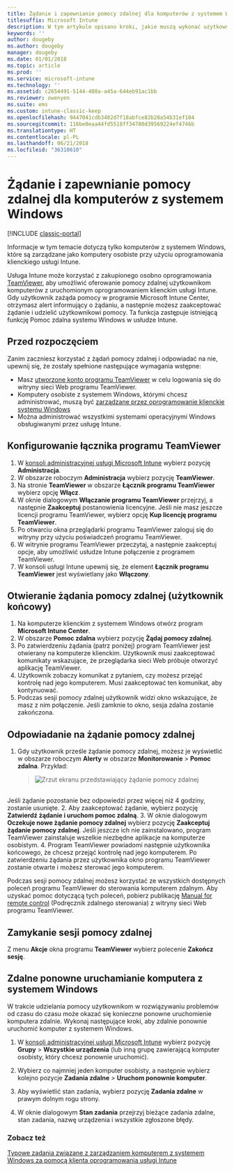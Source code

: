 ```yaml
---
title: Żądanie i zapewnianie pomocy zdalnej dla komputerów z systemem Windows
titlesuffix: Microsoft Intune
description: W tym artykule opisano kroki, jakie muszą wykonać użytkownicy i administratorzy IT, aby uzyskać pomoc zdalną dla komputerów z systemem Windows zarządzanych jako komputery osobiste, oraz kroki zdalnego uruchamiania komputera.
keywords: ''
author: dougeby
ms.author: dougeby
manager: dougeby
ms.date: 01/01/2018
ms.topic: article
ms.prod: ''
ms.service: microsoft-intune
ms.technology: ''
ms.assetid: c2654491-5144-408a-a45a-644eb91ac1bb
ms.reviewer: owenyen
ms.suite: ems
ms.custom: intune-classic-keep
ms.openlocfilehash: 9447041cdb3482d7f18abfce82b28a54b31ef184
ms.sourcegitcommit: 116be0eaa44fd5518ff34780d39569224ef4746b
ms.translationtype: HT
ms.contentlocale: pl-PL
ms.lasthandoff: 06/21/2018
ms.locfileid: "36310610"
---
```

# <a name="request-and-provide-remote-assistance-for-windows-pcs"></a>Żądanie i zapewnianie pomocy zdalnej dla komputerów z systemem Windows

[!INCLUDE [classic-portal](includes/classic-portal.md)]

Informacje w tym temacie dotyczą tylko komputerów z systemem Windows, które są zarządzane jako komputery osobiste przy użyciu oprogramowania klienckiego usługi Intune.

Usługa Intune może korzystać z zakupionego osobno oprogramowania [TeamViewer](https://www.teamviewer.com), aby umożliwić oferowanie pomocy zdalnej użytkownikom komputerów z uruchomionym oprogramowaniem klienckim usługi Intune. Gdy użytkownik zażąda pomocy w programie Microsoft Intune Center, otrzymasz alert informujący o żądaniu, a następnie możesz zaakceptować żądanie i udzielić użytkownikowi pomocy. Ta funkcja zastępuje istniejącą funkcję Pomoc zdalna systemu Windows w usłudze Intune.


## <a name="before-you-start"></a>Przed rozpoczęciem

Zanim zaczniesz korzystać z żądań pomocy zdalnej i odpowiadać na nie, upewnij się, że zostały spełnione następujące wymagania wstępne:

- Masz [utworzone konto programu TeamViewer](https://login.teamviewer.com/LogOn#register) w celu logowania się do witryny sieci Web programu TeamViewer.
- Komputery osobiste z systemem Windows, którymi chcesz administrować, muszą być [zarządzane przez oprogramowanie klienckie systemu Windows](manage-windows-pcs-with-microsoft-intune.md)
- Można administrować wszystkimi systemami operacyjnymi Windows obsługiwanymi przez usługę Intune.

## <a name="configure-the-teamviewer-connector"></a>Konfigurowanie łącznika programu TeamViewer

1. W [konsoli administracyjnej usługi Microsoft Intune](https://manage.microsoft.com) wybierz pozycję **Administracja**.
2. W obszarze roboczym **Administracja** wybierz pozycję **TeamViewer**.
3. Na stronie **TeamViewer** w obszarze **Łącznik programu TeamViewer** wybierz opcję **Włącz**.
4. W oknie dialogowym **Włączanie programu TeamViewer** przejrzyj, a następnie **Zaakceptuj** postanowienia licencyjne. Jeśli nie masz jeszcze licencji programu TeamViewer, wybierz opcję **Kup licencję programu TeamViewer**.
5. Po otwarciu okna przeglądarki programu TeamViewer zaloguj się do witryny przy użyciu poświadczeń programu TeamViewer.
6. W witrynie programu TeamViewer przeczytaj, a następnie zaakceptuj opcje, aby umożliwić usłudze Intune połączenie z programem TeamViewer.
7. W konsoli usługi Intune upewnij się, że element **Łącznik programu TeamViewer** jest wyświetlany jako **Włączony**.


## <a name="open-a-remote-assistance-request-end-user"></a>Otwieranie żądania pomocy zdalnej (użytkownik końcowy)

1. Na komputerze klienckim z systemem Windows otwórz program **Microsoft Intune Center**.
2. W obszarze **Pomoc zdalna** wybierz pozycję **Żądaj pomocy zdalnej**.
3. Po zatwierdzeniu żądania (patrz poniżej) program TeamViewer jest otwierany na komputerze klienckim. Użytkownik musi zaakceptować komunikaty wskazujące, że przeglądarka sieci Web próbuje otworzyć aplikację TeamViewer.
4. Użytkownik zobaczy komunikat z pytaniem, czy możesz przejąć kontrolę nad jego komputerem. Musi zaakceptować ten komunikat, aby kontynuować.
5. Podczas sesji pomocy zdalnej użytkownik widzi okno wskazujące, że masz z nim połączenie. Jeśli zamknie to okno, sesja zdalna zostanie zakończona.

## <a name="respond-to-a-remote-assistance-request"></a>Odpowiadanie na żądanie pomocy zdalnej

1. Gdy użytkownik prześle żądanie pomocy zdalnej, możesz je wyświetlić w obszarze roboczym **Alerty** w obszarze **Monitorowanie** > **Pomoc zdalna**. Przykład:
   > ![Zrzut ekranu przedstawiający żądanie pomocy zdalnej](/intune/media/team-viewer.png)

<br>Jeśli żądanie pozostanie bez odpowiedzi przez więcej niż 4 godziny, zostanie usunięte.
2. Aby zaakceptować żądanie, wybierz pozycję **Zatwierdź żądanie i uruchom pomoc zdalną**.
3. W oknie dialogowym **Oczekuje nowe żądanie pomocy zdalnej** wybierz pozycję **Zaakceptuj żądanie pomocy zdalnej**. Jeśli jeszcze ich nie zainstalowano, program TeamViewer zainstaluje wszelkie niezbędne aplikacje na komputerze osobistym.
4. Program TeamViewer powiadomi następnie użytkownika końcowego, że chcesz przejąć kontrolę nad jego komputerem. Po zatwierdzeniu żądania przez użytkownika okno programu TeamViewer zostanie otwarte i możesz sterować jego komputerem.

Podczas sesji pomocy zdalnej możesz korzystać ze wszystkich dostępnych poleceń programu TeamViewer do sterowania komputerem zdalnym. Aby uzyskać pomoc dotyczącą tych poleceń, pobierz publikację [Manual for remote control](http://www.teamviewer.com/en/support/documents/) (Podręcznik zdalnego sterowania) z witryny sieci Web programu TeamViewer.

## <a name="close-the-remote-assistance-session"></a>Zamykanie sesji pomocy zdalnej

Z menu **Akcje** okna programu **TeamViewer** wybierz polecenie **Zakończ sesję**.

## <a name="remotely-restart-a-windows-pc"></a>Zdalne ponowne uruchamianie komputera z systemem Windows
W trakcie udzielania pomocy użytkownikom w rozwiązywaniu problemów od czasu do czasu może okazać się konieczne ponowne uruchomienie komputera zdalnie. Wykonaj następujące kroki, aby zdalnie ponownie uruchomić komputer z systemem Windows.

1.  W [konsoli administracyjnej usługi Microsoft Intune](https://manage.microsoft.com/) wybierz pozycję **Grupy** &gt; **Wszystkie urządzenia** (lub inną grupę zawierającą komputer osobisty, który chcesz ponownie uruchomić).

2.  Wybierz co najmniej jeden komputer osobisty, a następnie wybierz kolejno pozycje **Zadania zdalne** &gt; **Uruchom ponownie komputer**.

3.  Aby wyświetlić stan zadania, wybierz pozycję **Zadania zdalne** w prawym dolnym rogu strony.

4.  W oknie dialogowym **Stan zadania** przejrzyj bieżące zadania zdalne, stan zadania, nazwę urządzenia i wszystkie zgłoszone błędy.

### <a name="see-also"></a>Zobacz też

[Typowe zadania związane z zarządzaniem komputerem z systemem Windows za pomocą klienta oprogramowania usługi Intune](common-windows-pc-management-tasks-with-the-microsoft-intune-computer-client.md)